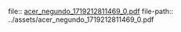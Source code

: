 file:: [acer_negundo_1719212811469_0.pdf](../assets/acer_negundo_1719212811469_0.pdf)
file-path:: ../assets/acer_negundo_1719212811469_0.pdf
